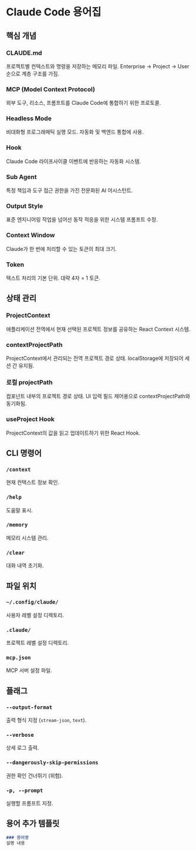# Claude Code 용어집

## 핵심 개념

### CLAUDE.md
프로젝트별 컨텍스트와 명령을 저장하는 메모리 파일. Enterprise → Project → User 순으로 계층 구조를 가짐.

### MCP (Model Context Protocol)
외부 도구, 리소스, 프롬프트를 Claude Code에 통합하기 위한 프로토콜.

### Headless Mode
비대화형 프로그래매틱 실행 모드. 자동화 및 백엔드 통합에 사용.

### Hook
Claude Code 라이프사이클 이벤트에 반응하는 자동화 시스템.

### Sub Agent
특정 책임과 도구 접근 권한을 가진 전문화된 AI 어시스턴트.

### Output Style
표준 엔지니어링 작업을 넘어선 동작 적응을 위한 시스템 프롬프트 수정.

### Context Window
Claude가 한 번에 처리할 수 있는 토큰의 최대 크기.

### Token
텍스트 처리의 기본 단위. 대략 4자 = 1 토큰.

## 상태 관리

### ProjectContext
애플리케이션 전역에서 현재 선택된 프로젝트 정보를 공유하는 React Context 시스템.

### contextProjectPath
ProjectContext에서 관리되는 전역 프로젝트 경로 상태. localStorage에 저장되어 세션 간 유지됨.

### 로컬 projectPath
컴포넌트 내부의 프로젝트 경로 상태. UI 입력 필드 제어용으로 contextProjectPath와 동기화됨.

### useProject Hook
ProjectContext의 값을 읽고 업데이트하기 위한 React Hook.

## CLI 명령어

### `/context`
현재 컨텍스트 정보 확인.

### `/help`
도움말 표시.

### `/memory`
메모리 시스템 관리.

### `/clear`
대화 내역 초기화.

## 파일 위치

### `~/.config/claude/`
사용자 레벨 설정 디렉토리.

### `.claude/`
프로젝트 레벨 설정 디렉토리.

### `mcp.json`
MCP 서버 설정 파일.

## 플래그

### `--output-format`
출력 형식 지정 (`stream-json`, `text`).

### `--verbose`
상세 로그 출력.

### `--dangerously-skip-permissions`
권한 확인 건너뛰기 (위험).

### `-p, --prompt`
실행할 프롬프트 지정.

## 용어 추가 템플릿

```markdown
### 용어명
설명 내용
```
